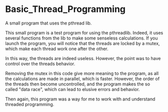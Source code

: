 # Basic_Thread_Programming
A small program that uses the pthread lib.

This small program is a test program for using the pthreadlib. Indeed, it uses several functions from the lib to make some 
senseless calculations.
If you launch the program, you will notice that the threads are locked by a mutex, which make each thread work one after 
the other.

In this way, the threads are indeed useless. However, the point was to have control over the threads behavior. 


Removing the mutex in this code give more meaning to the program, as all the calculations are made in parallel, which is faster. 
However, the order of the threads then become uncontrolled, and the program makes the so called "data race", 
which can lead to elusive errors and behavior.

Then again, this program was a way for me to work with and understand threaded programming.
